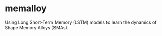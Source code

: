 # memalloy
Using Long Short-Term Memory (LSTM) models to learn the dynamics of Shape Memory Alloys (SMAs).

